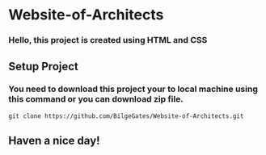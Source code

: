 # Website-of-Architects

###  Hello, this project is created using HTML and CSS

## Setup Project

### You need to download this project your to local machine using this command or you can download zip file.

    git clone https://github.com/BilgeGates/Website-of-Architects.git

## Haven a nice day!
